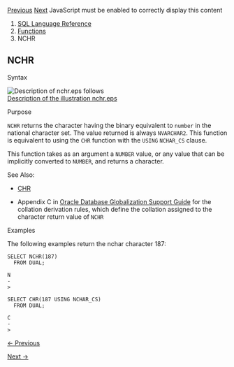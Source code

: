 [Previous](NANVL.md) [Next](NEW_TIME.md) JavaScript must be enabled to
correctly display this content

  1. [SQL Language Reference ](index.md)
  2. [Functions](Functions.md)
  3. NCHR 

## NCHR

Syntax

![Description of nchr.eps
follows](https://docs.oracle.com/en/database/oracle/oracle-database/23/sqlrf/img/nchr.gif)  
[Description of the illustration nchr.eps](img_text/nchr.md)

Purpose

`NCHR` returns the character having the binary equivalent to `number` in the
national character set. The value returned is always `NVARCHAR2`. This
function is equivalent to using the `CHR` function with the `USING` `NCHAR_CS`
clause.

This function takes as an argument a `NUMBER` value, or any value that can be
implicitly converted to `NUMBER`, and returns a character.

See Also:

  * [CHR](CHR.md#GUID-35FEE007-D49C-4562-A904-041186AC8928)

  * Appendix C in [Oracle Database Globalization Support Guide](/pls/topic/lookup?ctx=en/database/oracle/oracle-database/23/sqlrf&id=NLSPG-GUID-AFCE41ED-775B-4A00-AF38-C436776AE0C5) for the collation derivation rules, which define the collation assigned to the character return value of `NCHR`

Examples

The following examples return the nchar character 187:

    
    
    SELECT NCHR(187)
      FROM DUAL;
    
    N
    -
    > 
    
    SELECT CHR(187 USING NCHAR_CS)
      FROM DUAL;
    
    C
    -
    > 


[← Previous](NANVL.md)

[Next →](NEW_TIME.md)
